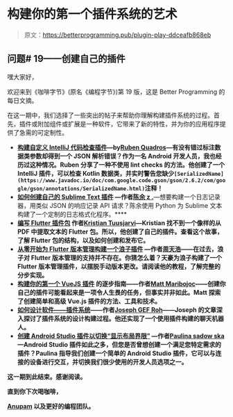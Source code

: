 # 构建你的第一个插件系统的艺术

> 原文：<https://betterprogramming.pub/plugin-play-ddceafb868eb>

## 问题# 19——创建自己的插件

嘿大家好，

欢迎来到《咖啡字节》(原名《编程字节》)第 19 版，这是 Better Programming 的每日文摘。

在这一期中，我们选择了一些突出的帖子来帮助你理解构建插件系统的过程。首先，插件或附加组件或扩展是一种软件，它带来了新的特性，并为你的应用程序提供了急需的可定制性。

*   [**构建自定义 IntelliJ 代码检查插件**](/build-a-custom-intellij-code-inspection-plugin-c6973a6d3f3)**—by[Ruben Quadros](https://medium.com/u/d57aec05f9f9?source=post_page-----ddceafb868eb--------------------------------)—有没有错过标注数据类参数却得到一个 JSON 解析错误？作为一名 Android 开发人员，我也经历过这种情况。Ruben 分享了一种不使用 lint checks 的方法。他创建了一个 IntelliJ 插件，可以检查 Kotlin 数据类，并实时警告您缺少`[SerializedName](https://www.javadoc.io/doc/com.google.code.gson/gson/2.6.2/com/google/gson/annotations/SerializedName.html)`注释！**
*   **[**如何创建自己的 Sublime Text 插件**](/how-to-create-your-own-sublime-text-plugin-2731e75f52d5) —作者[陈余 z .](https://medium.com/u/a7cf331e878b?source=post_page-----ddceafb868eb--------------------------------)**—想要构建一个日志记录器，用类似 JSON 的响应记录 API 请求？陈余使用 Python 为 Sublime 文本构建了一个定制的日志格式化程序。****
*   ****[**编写 Flutter 插件包**](https://medium.com/swlh/writing-flutter-plugin-package-1-5b5bfafce60f) 作者[Kristian Tuusjarvi](https://medium.com/u/f8ab17c24405?source=post_page-----ddceafb868eb--------------------------------)—Kristian 找不到一个像样的从 PDF 中提取文本的 Flutter 包。所以，他创建了自己的插件。查看这个故事，了解 Flutter 包的结构，以及如何创建和发布它。****
*   ****[**从零开始为 Flutter 版本管理构建一个浪子插件**](/build-a-fastlane-plugin-for-flutter-version-management-from-scratch-5df82bce391f) —作者[周天浩](https://medium.com/u/9681ff29fecf?source=post_page-----ddceafb868eb--------------------------------)——在过去，浪子对 Flutter 版本管理的支持并不存在。你猜怎么着？天豪为浪子构建了一个 Flutter 版本管理插件，以摆脱手动版本更改。请阅读他的教程，了解完整的分步实现。****
*   ****[**构建你的第一个 VueJS 插件**](https://javascript.plainenglish.io/a-step-by-step-guide-to-building-your-first-vuejs-plugin-72a50b289dd6) 的逐步指南——作者[Matt Maribojoc](https://medium.com/u/ee5c447ef63e?source=post_page-----ddceafb868eb--------------------------------)——创建你自己的插件可能看起来是一项令人生畏的任务，但事实并非如此。Matt 探索了创建简单和高级 Vue.js 插件的方法、工具和技术。****
*   ****[**如何设计软件——插件系统**](/how-to-design-software-plugins-d051ce1099b2)——作者[Joseph GEF Roh](https://medium.com/u/49d9c4a16fc5?source=post_page-----ddceafb868eb--------------------------------)——Joseph 的文章深入探讨了插件系统的设计构建过程。他还实现了一个使用插件构建的聊天机器人。****
*   ****[**创建 Android Studio 插件以切换“显示布局界限”**](https://proandroiddev.com/create-android-studio-plugin-to-toggle-show-layout-bounds-part-1-91fd530d633a) —作者[Paulina sadow ska](https://medium.com/u/a69b989518a?source=post_page-----ddceafb868eb--------------------------------)—Android Studio 插件如此之多，但您是否曾想创建一个满足您特定需求的插件？Paulina 指导我们创建一个简单的 Android Studio 插件，它可以与连接的设备进行交互，并切换我们很少使用的开发人员选项之一。****

****这一期到此结束。感谢阅读。****

****直到你下次喝咖啡，****

****[Anupam](https://medium.com/u/9833cc01f515?source=post_page-----ddceafb868eb--------------------------------) 以及更好的编程团队。****